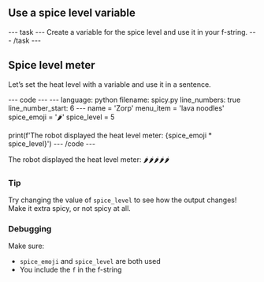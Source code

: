 <h2 class="c-project-heading--task">Use a spice level variable</h2>
--- task ---
Create a variable for the spice level and use it in your f-string.
--- /task ---

<h2 class="c-project-heading--explainer">Spice level meter</h2>

Let’s set the heat level with a variable and use it in a sentence.

<div class="c-project-code">
--- code ---
---
language: python
filename: spicy.py
line_numbers: true
line_number_start: 6
---
name = 'Zorp'
menu_item = 'lava noodles'
spice_emoji = '🌶️'
spice_level = 5

print(f'The robot displayed the heat level meter: {spice_emoji * spice_level}')
--- /code ---
</div>

<div class="c-project-output">
The robot displayed the heat level meter: 🌶️🌶️🌶️🌶️🌶️
</div>

<div class="c-project-callout c-project-callout--tip">

### Tip

Try changing the value of `spice_level` to see how the output changes!<br />
Make it extra spicy, or not spicy at all.

</div>

<div class="c-project-callout c-project-callout--debug">

### Debugging

Make sure:<br />
- `spice_emoji` and `spice_level` are both used<br />
- You include the `f` in the f-string

</div>
